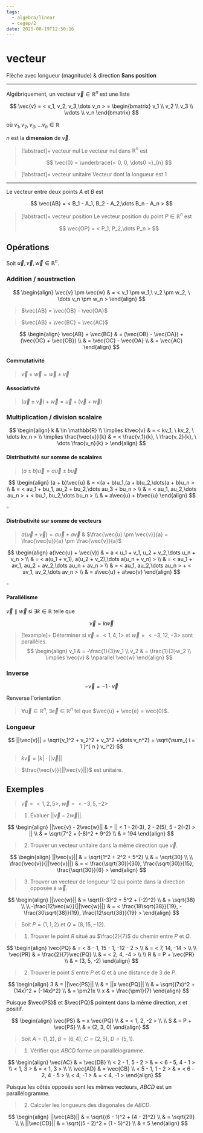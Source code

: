 ```yaml
---
tags:
  - algebra/linear
  - cegep/2
date: 2025-08-19T12:50:16
---
```


# vecteur

Flèche avec longueur (magnitude) & direction
**Sans position**

---

Algébriquement, un vecteur $\vec{v}\in \mathbb{R}^n$ est une liste

$$
\vec{v} = < v_1, v_2, v_3,\dots v_n > = \begin{bmatrix}
v_1 \\
v_2 \\
v_3 \\
\vdots \\
v_n
\end{bmatrix}
$$

où $v_1, v_2, v_3,\dots v_n \in \mathbb{R}$

$n$ est la **dimension** de $\vec{v}$.

> [!abstract]+ vecteur nul
> Le vecteur nul dans $\mathbb{R}^n$ est
> 
> $$
> \vec{0} = \underbrace{< 0, 0, \dots0 >}_{n}
> $$

> [!abstract]+ vecteur unitaire
> Vecteur dont la longueur est 1

---

Le vecteur entre deux points $A$ et $B$ est

$$
\vec{AB} = < B_1 - A_1, B_2 - A_2,\dots B_n - A_n >
$$

> [!abstract]+ vecteur position
> Le vecteur position du point $P\in \mathbb{R}^n$ est
> 
> $$
> \vec{OP} = < P_1, P_2,\dots P_n >
> $$

## Opérations

Soit $\vec{u}, \vec{v}, \vec{w}\in \mathbb{R}^n$.

### Addition / soustraction

$$
\begin{align}
\vec{v} \pm \vec{w} & = < v_1 \pm w_1,\ v_2 \pm w_2, \ \dots v_n \pm w_n >
\end{align}
$$

> $\vec{AB} = \vec{OB} - \vec{OA}$

> $\vec{AB} + \vec{BC} = \vec{AC}$

$$
\begin{align}
\vec{AB} + \vec{BC} & = (\vec{OB} - \vec{OA}) + (\vec{OC} + \vec{OB}) \\
 & = \vec{OC} - \vec{OA} \\
 & = \vec{AC}
\end{align}
$$

#### Commutativité

> $\vec{v} \pm \vec{w} = \vec{w} \pm \vec{v}$

#### Associativité

> $(\vec{u} \pm \vec{v}) + \vec{w} = \vec{u} + (\vec{v} + \vec{w})$

### Multiplication / division scalaire

$$
\begin{align}
k & \in \mathbb{R} \\
\implies k\vec{v} & = < kv_1, \ kv_2, \ \dots kv_n > \\
\implies \frac{\vec{v}}{k} & = < \frac{v_1}{k}, \ \frac{v_2}{k}, \ \dots \frac{v_n}{k} >
\end{align}
$$

#### Distributivité sur somme de scalaires

> $(a \pm b)\vec{u} = a\vec{u} \pm b\vec{u}$

$$
\begin{align}
(a + b)\vec{u} & = <(a + b)u_1,(a + b)u_2,\dots(a + b)u_n > \\
 & = < au_1 + bu_1, au_2 + bu_2,\dots au_3 + bu_n > \\
 & = < au_1, au_2,\dots au_n > + < bu_1, bu_2,\dots bu_n > \\
 & = a\vec{u} + b\vec{u}
\end{align}
$$

$\square$

#### Distributivité sur somme de vecteurs

> $a(\vec{u} \pm \vec{v}) = a\vec{u} \pm a\vec{v}$ & $\frac{\vec{u} \pm \vec{v}}{a} = \frac{\vec{u}}{a} \pm \frac{\vec{v}}{a}$

$$
\begin{align}
a(\vec{u} + \vec{v}) & = a < u_1 + v_1, u_2 + v_2,\dots u_n + v_n > \\
 & = < a(u_1 + v_1), a(u_2 + v_2),\dots a(u_n + v_n) > \\
 & = < au_1 + av_1, au_2 + av_2,\dots au_n + av_n > \\
 & = < au_1, au_2,\dots au_n > + < av_1, av_2,\dots av_n > \\
 & = a\vec{u} + a\vec{v}
\end{align}
$$

$\square$

#### Parallélisme

$\vec{v} \parallel \vec{w}$ si $\exists k\in \mathbb{R}$ telle que

$$
\vec{v} = k\vec{w}
$$

> [!example]+ Déterminer si $\vec{v} = < 1, 4, 1 >$ et $\vec{w} = < -3, 12, - 3 >$ sont parallèles.
> $$
> \begin{align}
v_1 & = -\frac{1}{3}w_1 \\
v_2 & = \frac{1}{3}w_2 \\
\implies \vec{v} & \nparallel \vec{w}
\end{align}
> $$

### Inverse

$$
-\vec{v} = -1\cdot \vec{v}
$$

Renverse l'orientation

> $\forall \vec{u}\in \mathbb{R}^n, \exists \vec{e}\in \mathbb{R}^n$ tel que $\vec{u} + \vec{e} = \vec{0}$.

### Longueur

$$
||\vec{v}|| = \sqrt{v_1^2 + v_2^2 + v_3^2 +\dots v_n^2} = \sqrt{\sum_{ i = 1 }^{ n } v_i^2}
$$

> $k\vec{v} = |k|\cdot||\vec{v}||$

> $\frac{\vec{v}}{||\vec{v}||}$ est unitaire.

## Exemples

> $\vec{v} = < 1, 2, 5 >, \ \vec{w} = < -3, 5, - 2 >$

> 1. Évaluer $||\vec{v} - 2\vec{w}||$.

$$
\begin{align}
||\vec{v} - 2\vec{w}|| & = || < 1 - 2(-3), 2 - 2(5), 5 - 2(-2) > || \\
 & = \sqrt{7^2 + (-8)^2 + 9^2} \\
 & = 194
\end{align}
$$

> 2. Trouver un vecteur unitaire dans la même direction que $\vec{v}$.

$$
\begin{align}
||\vec{v}|| & = \sqrt{1^2 + 2^2 + 5^2} \\
 & = \sqrt{30} \\
 \\
\frac{\vec{v}}{||\vec{v}||} & = < \frac{\sqrt{30}}{30}, \frac{\sqrt{30}}{15}, \frac{\sqrt{30}}{6} >
\end{align}
$$

> 3. Trouver un vecteur de longueur 12 qui pointe dans la direction opposée à $\vec{w}$.

$$
\begin{align}
||\vec{w}|| & = \sqrt{(-3)^2 + 5^2 + (-2)^2} \\
 & = \sqrt{38} \\
 \\
-\frac{12\vec{w}}{||\vec{w}||} & = < \frac{18\sqrt{38}}{19}, - \frac{30\sqrt{38}}{19}, \frac{12\sqrt{38}}{19} >
\end{align}
$$

> Soit $P = (1, 1, 2)$ et $Q = (8, 15, - 12)$.

> 1. Trouver le point $R$ situé au $\frac{2}{7}$ du chemin entre $P$ et $Q$.

$$
\begin{align}
\vec{PQ} & = < 8 - 1, 15 - 1, -12 - 2 > \\
 & = < 7, 14, -14 > \\
 \\
\vec{PR} & = \frac{2}{7}\vec{PQ} \\
 & = < 2, 4, -4 > \\
 \\
R & = P + \vec{PR} \\
 & = (3, 5, -2)
\end{align}
$$

> 2. Trouver le point $S$ entre $P$ et $Q$ et à une distance de 3 de $P$.

$$
\begin{align}
3 & = ||\vec{PS}|| \\
 & = ||x \vec{PQ}|| \\
 & = \sqrt{(7x)^2 + (14x)^2 + (-14x)^2} \\
 & = \pm21x \\
x & = \frac{\pm1}{7}
\end{align}
$$

Puisque $\vec{PS}$ et $\vec{PQ}$ pointent dans la même direction, $x$ et positif.

$$
\begin{align}
\vec{PS} & = x \vec{PQ} \\
 & = < 1, 2, -2 > \\
 \\
S & = P + \vec{PS} \\
 & = (2, 3, 0)
\end{align}
$$

> Soit $A = (1, 2), \ B = (6, 4), \ C = (2, 5), \ D = (5, 1)$.

> 1. Vérifier que $ABCD$ forme un parallélogramme.

$$
\begin{align}
\vec{AC} & = \vec{DB} \\
< 2 - 1, 5 - 2 > & = < 6 - 5, 4 - 1 > \\
< 1, 3 > & = < 1, 3 > \\
 \\
\vec{AD} & = \vec{CB} \\
< 5 - 1, 1 - 2 > & = < 6 - 2, 4 - 5 > \\
< 4, -1 > & = < 4, -1 >
\end{align}
$$

Puisque les côtés opposés sont les mêmes vecteurs, $ABCD$ est un parallélogramme.

> 2. Calculer les longueurs des diagonales de $ABCD$.

$$
\begin{align}
||\vec{AB}|| & = \sqrt{(6 - 1)^2 + (4 - 2)^2} \\
 & = \sqrt{29} \\
 \\
||\vec{CD}|| & = \sqrt{(5 - 2)^2 + (1 - 5)^2} \\
 & = 5
\end{align}
$$